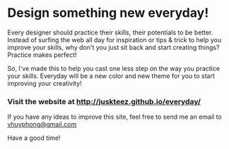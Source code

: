 # Design something new everyday!
Every designer should practice their skills, their potentials to be better. Instead of surfing the web all day for inspiration or tips &amp; trick to help you improve your skills, why don't you just sit back and start creating things? Practice makes perfect!

So, I've made this to help you cast one less step on the way you practice your skills. Everyday will be a new color and new theme for you to start improving your creativity!

### Visit the website at http://juskteez.github.io/everyday/

If you have any ideas to improve this site, feel free to send me an email to vhuyphong@gmail.com

Have a good time!
